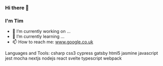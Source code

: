 ### Hi there 👋

### I'm Tim

- 🔭 I’m currently working on ...
- 🌱 I’m currently learning ...
- 📫 How to reach me: www.google.co.uk

Languages and Tools:
csharp css3 cypress gatsby html5 jasmine javascript jest mocha nextjs nodejs react svelte typescript webpack
